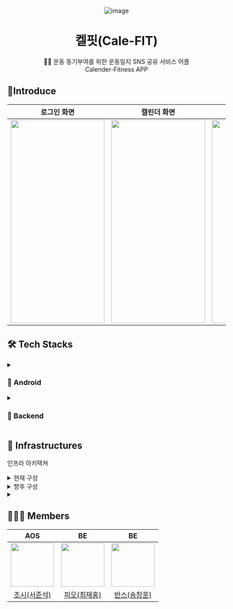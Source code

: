 <div align="center">

![image](https://user-images.githubusercontent.com/92678171/190979071-165a8b9d-2487-41f2-aecf-77add8671767.png)

</div>

<div align="center"><h1> 켈핏(Cale-FIT) </h1></div>
<div align="center">🏋️‍♀️ 운동 동기부여를 위한 운동일지 SNS 공유 서비스 어플</div>
<div align="center">Calender-Fitness APP</div>


## 📱Introduce
<div align="center">

|  <center>로그인 화면</center> |  <center>캘린더 화면</center> |  <center>운동일지 작성화면</center> |
|:--------:|:--------:|:--------:|
|<center><img src="https://media.discordapp.net/attachments/995917214257512478/1021781682048733275/Screen_Shot_2022-09-20_at_22.53.31.png" width="216" height="468"/></center> | <center><img src="https://media.discordapp.net/attachments/995917214257512478/1021781679980957696/Screen_Shot_2022-09-20_at_22.53.47.png" width="216" height="468"/></center> | <center><img src="https://media.discordapp.net/attachments/995917214257512478/1021781682707251330/Screen_Shot_2022-09-20_at_22.54.08.png" width="216" height="468"/></center>|

</div>


## 🛠 Tech Stacks

<details>
<summary>

### 🔧 Android

</summary>
안드로이드 기술 스택(작성중)
</div>
</details>
<details>
<summary>

### 🔨 Backend

</summary>
- Java, SpringBoot, MySQL, JPA, Docker, GitHub Actions, AWS
</div>
</details>

## 🧱 Infrastructures
인프라 아키택쳐
<details>
<summary>
현재 구성
</summary>

![calefit_architecture_현재구성 drawio](https://user-images.githubusercontent.com/46119135/219073863-064db502-2104-45da-a1d2-df5a9050ca7a.png)

</div>
</details>


<details>
<summary>
향후 구성
</summary>

![calefit_architecture_변경안 drawio](https://user-images.githubusercontent.com/46119135/219074422-ef84b743-76ac-4b4d-bed0-640d1582bb8f.png)

</div>
</details>
<details>
<summary>


## 👨‍👦‍👦 Members

|  <center>AOS</center> |  <center>BE</center> |  <center>BE</center> |
|:--------:|:--------:|:--------:|
|<center><img src="https://user-images.githubusercontent.com/92678171/190983702-ea421120-ee7f-4e61-8e30-feb42fada9c8.png" width="100" height="100"/></center> | <center><img src="https://user-images.githubusercontent.com/92678171/190983816-a13c5fce-ae64-4c69-b834-cc9cd87c7c18.png" width="100" height="100"/></center> | <center><img src="https://user-images.githubusercontent.com/92678171/190983956-3cb67176-9217-43a7-ad1c-b2a2896fd532.png" width="100" height="100"/></center>|
|<center>[조시(서준석)](https://github.com/junseokseo9306) </center> | <center>[피오(최재홍)](https://github.com/NB993) </center> |<center>[반스(송창훈)](https://github.com/ffinn92) </center>|
